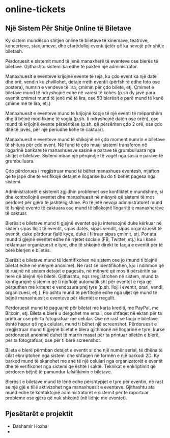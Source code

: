 # online-tickets

## Një Sistem Për Shitje Online të Biletave

Ky sistem mundëson shitjen online të biletave të kinemave, teatrove, koncerteve, stadjumeve, dhe çfarëdolloj eventi tjetër që ka nevojë për shitje biletash.

Përdoruesit e sistemit mund të jenë manaxherë të eventeve ose blerës të biletave. Gjithashtu sistemi ka edhe të paktën një administrator.

Manaxhuesit e eventeve krijojnë evente të reja, ku çdo event ka një datë dhe orë, vendin ku zhvillohet, detaje rreth eventit (përfshirë edhe foto ose postera), numrin e vendeve të lira, çmimin për çdo biletë, etj. Çmimet e biletave mund të ndryshojnë edhe në varësi të kohës (p.sh dy javë para eventit çmimet mund të jenë më të lira, ose 50 blerësit e parë mund të kenë çmime më të lira, etj.)

Manaxhuesit e eventeve mund të krijojnë kopje të një eventi të mëparshëm dhe ti bëjnë modifikime të vogla (p.sh. ti ndryshojnë datën ose orën), ose mund të krijojnë evente përsëritëse (p.sh. që përsëriten çdo 2 orë, ose çdo ditë të javës, për një periudhë kohe të caktuar).

Manaxhuesit e eventeve mund të shikojnë në çdo moment numrin e biletave të shitura për çdo event. Në fund të çdo muaji sistemi transferon në llogarinë bankare të manaxhuesve sasinë e parave të grumbulluara nga shitjet e biletave. Sistemi mban një përqindje të vogël nga sasia e parave të grumbulluara.

Çdo përdorues i rregjistruar mund të bëhet manaxhues eventesh, mjafton që të japë dhe të verifikojë detajet e llogarisë ku do ti bëhet pagesa nga sistemi.

Administratorët e sistemit zgjidhin problemet ose konfliktet e mundshme, si dhe kontrollojnë eventet dhe manaxhuesit në mënyrë që sistemi të mos përdoret për gjëra të jashtëligjshme. Po të jetë nevoja admnistratorët mund të fshijnë evente të caktuara ose mund të bllokojnë llogaritë e manaxherëve të caktuar.

Blerësit e biletave mund ti gjejnë eventet që ju interesojnë duke kërkuar në sistem sipas llojit të eventit, sipas datës, sipas vendit, sipas organizuesit të eventit, duke përdorur fjalë kyçe, duke i filtruar sipas çmimit, etj. Por ata mund ti gjejnë eventet edhe në rrjetet sociale (FB, Twitter, etj.) ku i kanë reklamuar organizuesit e tyre, dhe të shkojnë direkt te faqja e eventit për të bërë blerjen e biletës.

Blerësit e biletave mund të identifikohen në sistem ose jo (mund ti blejnë biletat edhe në mënyrë anonime). Në rast se identifikohen, kjo i ndihmon që të ruajnë në sistem detajet e pagesës, në mënyrë që mos ti përsëritin sa herë që blejnë një biletë. Gjithashtu, nqs rregjistrohen në sistem, mund ta konfigurojnë sistemin që ti njoftojë automatikisht për eventet e reja që përputhen me kriteret e vendosura prej tyre (p.sh. lloji i eventit, orari, vendi, organizuesi, etj.). Po ashtu mund të përfitojnë edhe nga uljet që mund të bëjnë manaxhuesit e eventeve për klientët e rregullt.

Përdoruesit mund të paguajnë për biletat me karta krediti, me PayPal, me Bitcoin, etj. Bileta e blerë u dërgohet me email, ose shfaqet në ekran për ta printuar ose për ta fotografuar me celular. Ose në rast se faqja e biletave është hapur që nga celulari, mund ti bëhet një screenshot. Përdoruesit e rregjistruar mund ti gjejnë biletat e blera gjithmonë në llogarinë e tyre, kurse përdoruesit anonimë duhet të marrin masat për ta printuar biletën e blerë, për ta fotografuar, ose për ti bërë screenshot.

Bileta e blerë përmban detajet e eventit si dhe një numër serial, të dhëna të cilat eknriptohen nga sistemi dhe shfaqen në formën e një barkodi 2D. Ky barkod mund të skanohet me anë të një celulari nga organizatorët e eventit dhe të verifikohet nga sistemi që është i saktë. Teknikat e enkriptimit që përdoren bëjnë të pamundur falsifikimin e biletave.

Blerësit e biletave mund të lënë edhe përshtypjet e tyre për eventin, në rast se një gjë e tillë aktivizohet nga manaxhuesit e eventeve. Gjithashtu ata mund edhe të kontaktojnë administratorët e sistemit për të raportuar probleme ose gjëra që nuk shkojnë (në lidhje me eventet). 

## Pjesëtarët e projektit

- Dashamir Hoxha
- 
